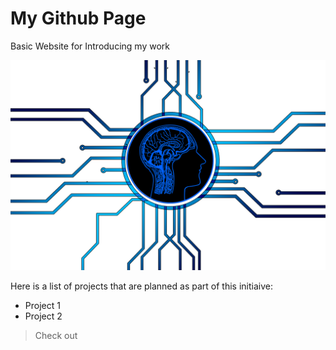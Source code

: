 # My Github Page
Basic Website for Introducing my work

![AI](AI.png)

Here is a list of projects that are planned as part of this initiaive:
- Project 1
- Project 2

>Check out

